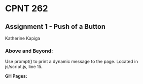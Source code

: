 # CPNT 262
## Assignment 1 - Push of a Button

Katherine Kapiga

### Above and Beyond:
Use prompt() to print a dynamic message to the page. Located in js/script.js, line 15.

**GH Pages:**